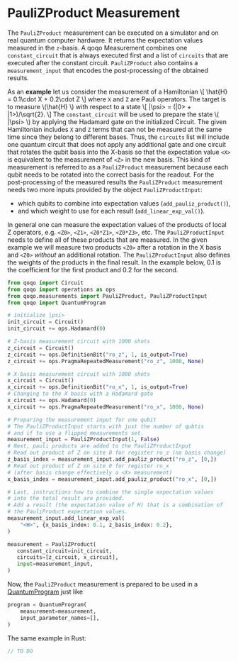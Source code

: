 # PauliZProduct Measurement

The `PauliZProduct` measurement can be executed on a simulator and on real quantum computer hardware. It returns the expectation values measured in the `z`-basis. A qoqo Measurement combines one `constant_circuit` that is always executed first and a list of `circuits` that are executed after the constant circuit. `PauliZProduct` also contains a `measurement_input` that encodes the post-processing of the obtained results.

As an **example** let us consider the measurement of a Hamiltonian 
\\[
    \hat{H} = 0.1\cdot X + 0.2\cdot Z
\\] where `X` and `Z` are Pauli operators. The target is to measure \\(\hat{H} \\) with respect to a state
\\[
    |\psi> = (|0> + |1>)/\sqrt{2}.
\\]
The `constant_circuit` will be used to prepare the state \\( |\psi> \\) by applying the Hadamard gate on the initialized Circuit. The given Hamiltonian includes `X` and `Z` terms that can not be measured at the same time since they belong to different bases. Thus, the `circuits` list will include one quantum circuit that does not apply any additional gate and one circuit that rotates the qubit basis into the X-basis so that the expectation value `<X>` is equivalent to the measurement of `<Z>` in the new basis. This kind of measurement is referred to as a `PauliZProduct` measurement because each qubit needs to be rotated into the correct basis for the readout. For the post-processing of the measured results the `PauliZProduct` measurement needs two more inputs provided by the object `PauliZProductInput`:
* which qubits to combine into expectation values (`add_pauliz_product()`),
* and which weight to use for each result (`add_linear_exp_val()`).

In general one can measure the expectation values of the products of local Z operators, e.g. `<Z0>`, `<Z1>`, `<Z0*Z1>`, `<Z0*Z3>`, etc. The `PauliZProductInput` needs to define all of these products that are measured. In the given example we will measure two products `<Z0>` after a rotation in the X basis and `<Z0>` _without_ an additional rotation. The `PauliZProductInput` also defines the weights of the products in the final result. In the example below, 0.1 is the coefficient for the first product and 0.2 for the second.

```python
from qoqo import Circuit
from qoqo import operations as ops
from qoqo.measurements import PauliZProduct, PauliZProductInput
from qoqo import QuantumProgram

# initialize |psi>
init_circuit = Circuit()
init_circuit += ops.Hadamard(0)

# Z-basis measurement circuit with 1000 shots
z_circuit = Circuit()
z_circuit += ops.DefinitionBit("ro_z", 1, is_output=True)
z_circuit += ops.PragmaRepeatedMeasurement("ro_z", 1000, None)

# X-basis measurement circuit with 1000 shots
x_circuit = Circuit()
x_circuit += ops.DefinitionBit("ro_x", 1, is_output=True)
# Changing to the X basis with a Hadamard gate
x_circuit += ops.Hadamard(0)
x_circuit += ops.PragmaRepeatedMeasurement("ro_x", 1000, None)

# Preparing the measurement input for one qubit
# The PauliZProductInput starts with just the number of qubtis
# and if to use a flipped measurements set.
measurement_input = PauliZProductInput(1, False)
# Next, pauli products are added to the PauliZProductInput
# Read out product of Z on site 0 for register ro_z (no basis change)
z_basis_index = measurement_input.add_pauliz_product("ro_z", [0,])
# Read out product of Z on site 0 for register ro_x
# (after basis change effectively a <X> measurement)
x_basis_index = measurement_input.add_pauliz_product("ro_x", [0,])

# Last, instructions how to combine the single expectation values
# into the total result are provided.
# Add a result (the expectation value of H) that is a combination of
# the PauliProduct expectation values.
measurement_input.add_linear_exp_val(
    "<H>", {x_basis_index: 0.1, z_basis_index: 0.2},
)

measurement = PauliZProduct(
   constant_circuit=init_circuit,
   circuits=[z_circuit, x_circuit],
   input=measurement_input,
)
```

Now, the `PauliZProduct` measurement is prepared to be used in a [QuantumProgram](program.md) just like

```python
program = QuantumProgram(
    measurement=measurement,
    input_parameter_names=[],
)
```

The same example in Rust:

```Rust
// TO DO
```